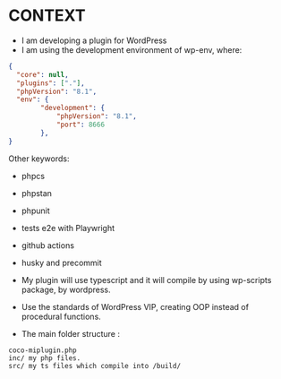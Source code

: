 CONTEXT
===

- I am developing a plugin for WordPress
- I am using the development environment of wp-env, where:
```wp-env.json
{
  "core": null,
  "plugins": ["."],
  "phpVersion": "8.1",
  "env": {
		"development": {
			"phpVersion": "8.1",
			"port": 8666
		},
}
```

Other keywords:
- phpcs
- phpstan
- phpunit
- tests e2e with Playwright
- github actions
- husky and precommit

- My plugin will use typescript and it will compile by using wp-scripts package, by wordpress.

- Use the standards of WordPress VIP, creating OOP instead of procedural functions.

- The main folder structure :
```
coco-miplugin.php
inc/ my php files.
src/ my ts files which compile into /build/
```

